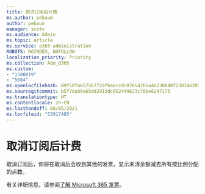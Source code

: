 ```yaml
---
title: 取消订阅后计费
ms.author: pebaum
author: pebaum
manager: scotv
ms.audience: Admin
ms.topic: article
ms.service: o365-administration
ROBOTS: NOINDEX, NOFOLLOW
localization_priority: Priority
ms.collection: Adm_O365
ms.custom:
- "1500019"
- "5584"
ms.openlocfilehash: 89f50fa6575b7729f6aeccdc07654765a46230b40f238346285acfa9431138e0
ms.sourcegitcommit: b5f7da89a650d2915dc652449623c78be6247175
ms.translationtype: HT
ms.contentlocale: zh-CN
ms.lasthandoff: 08/05/2021
ms.locfileid: "53917485"
---
```

# <a name="billed-after-canceling-subscription"></a>取消订阅后计费

取消订阅后，你将在取消后会收到其他的发票，显示未清余额减去所有按比例分配的点数。

有关详细信息，请参阅[了解 Microsoft 365 发票](https://docs.microsoft.com/microsoft-365/commerce/billing-and-payments/understand-your-invoice2)。
